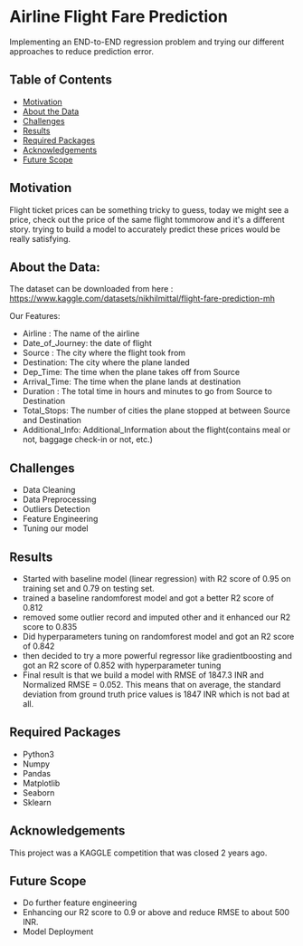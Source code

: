 # Airline Flight Fare Prediction

Implementing an END-to-END regression problem and trying our different approaches to reduce prediction error.


## Table of Contents

* [Motivation](#motivation)
* [About the Data](#about-the-data)
* [Challenges](#challenges)
* [Results](#results)
* [Required Packages](#required-packages)
* [Acknowledgements](#acknowledgements)
* [Future Scope](#future-scope)


## Motivation

Flight ticket prices can be something tricky to guess, today we might see a price, check out the price of the same flight tommorow and it's a different story.
trying to build a model to accurately predict these prices would be really satisfying.

## About the Data:

The dataset can be downloaded from here : https://www.kaggle.com/datasets/nikhilmittal/flight-fare-prediction-mh

Our Features: 

* Airline : The name of the airline
* Date_of_Journey: the date of flight
* Source : The city where the flight took from
* Destination: The city where the plane landed
* Dep_Time: The time when the plane takes off from Source
* Arrival_Time: The time when the plane lands at destination
* Duration : The total time in hours and minutes to go from Source to Destination
* Total_Stops: The number of cities the plane stopped at between Source and Destination
* Additional_Info: Additional_Information about the flight(contains meal or not, baggage check-in or not, etc.)


## Challenges

* Data Cleaning
* Data Preprocessing
* Outliers Detection
* Feature Engineering
* Tuning our model

## Results

* Started with baseline model (linear regression) with R2 score of 0.95 on training set and 0.79 on testing set.
* trained a baseline randomforest model and got a better R2 score of 0.812
* removed some outlier record and imputed other and it enhanced our R2 score to 0.835
* Did hyperparameters tuning on randomforest model and got an R2 score of 0.842
* then decided to try a more powerful regressor like gradientboosting and got an R2 score of 0.852 with hyperparameter tuning
* Final result is that we build a model with RMSE of 1847.3 INR and Normalized RMSE = 0.052.
This means that on average, the standard deviation from ground truth price values is 1847 INR which is not bad at all.

## Required Packages

* Python3
* Numpy
* Pandas
* Matplotlib
* Seaborn
* Sklearn


## Acknowledgements

This project was a KAGGLE competition that was closed 2 years ago.

## Future Scope

* Do further feature engineering
* Enhancing our R2 score to 0.9 or above and reduce RMSE to about 500 INR.
* Model Deployment
